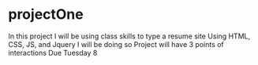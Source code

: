 # projectOne
In this project I will be using class skills to type a resume site
Using HTML, CSS, JS, and Jquery I will be doing so
Project will have 3 points of interactions
Due Tuesday 8
